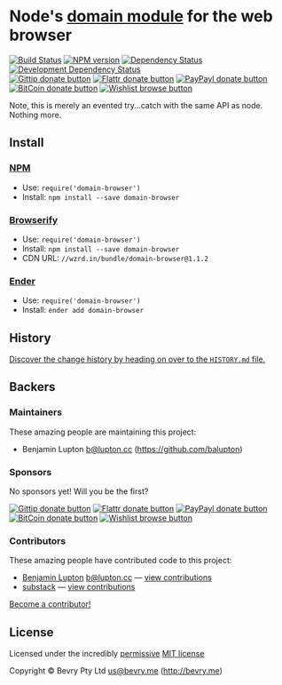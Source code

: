 
<!-- TITLE/ -->

# Node's [domain module](http://nodejs.org/api/domain.html) for the web browser

<!-- /TITLE -->


<!-- BADGES/ -->

[![Build Status](http://img.shields.io/travis-ci/bevry/domain-browser.png?branch=master)](http://travis-ci.org/bevry/domain-browser "Check this project's build status on TravisCI")
[![NPM version](http://badge.fury.io/js/domain-browser.png)](https://npmjs.org/package/domain-browser "View this project on NPM")
[![Dependency Status](https://david-dm.org/bevry/domain-browser.png?theme=shields.io)](https://david-dm.org/bevry/domain-browser)
[![Development Dependency Status](https://david-dm.org/bevry/domain-browser/dev-status.png?theme=shields.io)](https://david-dm.org/bevry/domain-browser#info=devDependencies)<br/>
[![Gittip donate button](http://img.shields.io/gittip/bevry.png)](https://www.gittip.com/bevry/ "Donate weekly to this project using Gittip")
[![Flattr donate button](http://img.shields.io/flattr/donate.png?color=yellow)](http://flattr.com/thing/344188/balupton-on-Flattr "Donate monthly to this project using Flattr")
[![PayPayl donate button](http://img.shields.io/paypal/donate.png?color=yellow)](https://www.paypal.com/cgi-bin/webscr?cmd=_s-xclick&hosted_button_id=QB8GQPZAH84N6 "Donate once-off to this project using Paypal")
[![BitCoin donate button](http://img.shields.io/bitcoin/donate.png?color=yellow)](https://coinbase.com/checkouts/9ef59f5479eec1d97d63382c9ebcb93a "Donate once-off to this project using BitCoin")
[![Wishlist browse button](http://img.shields.io/wishlist/browse.png?color=yellow)](http://amzn.com/w/2F8TXKSNAFG4V "Buy an item on our wishlist for us")

<!-- /BADGES -->


<!-- DESCRIPTION/ -->

Note, this is merely an evented try...catch with the same API as node. Nothing more.

<!-- /DESCRIPTION -->


<!-- INSTALL/ -->

## Install

### [NPM](http://npmjs.org/)
- Use: `require('domain-browser')`
- Install: `npm install --save domain-browser`

### [Browserify](http://browserify.org/)
- Use: `require('domain-browser')`
- Install: `npm install --save domain-browser`
- CDN URL: `//wzrd.in/bundle/domain-browser@1.1.2`

### [Ender](http://ender.jit.su/)
- Use: `require('domain-browser')`
- Install: `ender add domain-browser`

<!-- /INSTALL -->


<!-- HISTORY/ -->

## History
[Discover the change history by heading on over to the `HISTORY.md` file.](https://github.com/bevry/domain-browser/blob/master/HISTORY.md#files)

<!-- /HISTORY -->


<!-- BACKERS/ -->

## Backers

### Maintainers

These amazing people are maintaining this project:

- Benjamin Lupton <b@lupton.cc> (https://github.com/balupton)

### Sponsors

No sponsors yet! Will you be the first?

[![Gittip donate button](http://img.shields.io/gittip/bevry.png)](https://www.gittip.com/bevry/ "Donate weekly to this project using Gittip")
[![Flattr donate button](http://img.shields.io/flattr/donate.png?color=yellow)](http://flattr.com/thing/344188/balupton-on-Flattr "Donate monthly to this project using Flattr")
[![PayPayl donate button](http://img.shields.io/paypal/donate.png?color=yellow)](https://www.paypal.com/cgi-bin/webscr?cmd=_s-xclick&hosted_button_id=QB8GQPZAH84N6 "Donate once-off to this project using Paypal")
[![BitCoin donate button](http://img.shields.io/bitcoin/donate.png?color=yellow)](https://coinbase.com/checkouts/9ef59f5479eec1d97d63382c9ebcb93a "Donate once-off to this project using BitCoin")
[![Wishlist browse button](http://img.shields.io/wishlist/browse.png?color=yellow)](http://amzn.com/w/2F8TXKSNAFG4V "Buy an item on our wishlist for us")

### Contributors

These amazing people have contributed code to this project:

- [Benjamin Lupton](https://github.com/balupton) <b@lupton.cc> — [view contributions](https://github.com/bevry/domain-browser/commits?author=balupton)
- [substack](https://github.com/substack) — [view contributions](https://github.com/bevry/domain-browser/commits?author=substack)

[Become a contributor!](https://github.com/bevry/domain-browser/blob/master/CONTRIBUTING.md#files)

<!-- /BACKERS -->


<!-- LICENSE/ -->

## License

Licensed under the incredibly [permissive](http://en.wikipedia.org/wiki/Permissive_free_software_licence) [MIT license](http://creativecommons.org/licenses/MIT/)

Copyright &copy; Bevry Pty Ltd <us@bevry.me> (http://bevry.me)

<!-- /LICENSE -->


